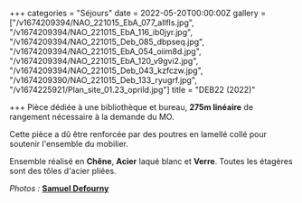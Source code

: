 +++
categories = "Séjours"
date = 2022-05-20T00:00:00Z
gallery = ["/v1674209394/NAO_221015_EbA_077_allfls.jpg", "/v1674209394/NAO_221015_EbA_116_ib0jyr.jpg", "/v1674209394/NAO_221015_Deb_085_dbpseq.jpg", "/v1674209394/NAO_221015_EbA_054_oiim8d.jpg", "/v1674209394/NAO_221015_EbA_120_v9gvi2.jpg", "/v1674209394/NAO_221015_Deb_043_kzfczw.jpg", "/v1674209390/NAO_221015_Deb_133_ryugrf.jpg", "/v1674225921/Plan_site_01.23_oprild.jpg"]
title = "DEB22 (2022)"

+++
Pièce dédiée à une bibliothèque et bureau, **275m linéaire** de rangement nécessaire à la demande du MO.

Cette pièce a dû être renforcée par des poutres en lamellé collé pour soutenir l'ensemble du mobilier.

Ensemble réalisé en **Chêne**, **Acier** laqué blanc et **Verre**. Toutes les étagères sont des tôles d'acier pliées.

_Photos :_ [**Samuel Defourny**](https://www.smdf.be/ "Samuel Defourny")